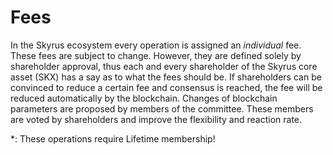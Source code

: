 # Fees

In the Skyrus ecosystem every operation is assigned an *individual* fee.
These fees are subject to change. However, they are defined solely by
shareholder approval, thus each and every shareholder of the Skyrus core
asset (SKX) has a say as to what the fees should be. If shareholders can be
convinced to reduce a certain fee and consensus is reached, the fee will be
reduced automatically by the blockchain. Changes of blockchain parameters are
proposed by members of the committee. These members are voted by shareholders
and improve the flexibility and reaction rate.

\*: These operations require Lifetime membership!
